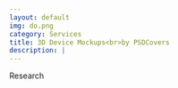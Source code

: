 ```yaml
---
layout: default
img: do.png
category: Services
title: 3D Device Mockups<br>by PSDCovers
description: |
---
```

  Research
